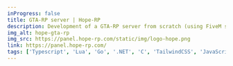 ```yaml
---
inProgress: false
title: GTA-RP server | Hope-RP
description: Development of a GTA-RP server from scratch (using FiveM server base). With a web panel, custom VoIP system, desktop application and administration tools. Project still under development!
img_alt: hope-gta-rp
img_src: https://panel.hope-rp.com/static/img/logo-hope.png
link: https://panel.hope-rp.com/
tags: ['Typescript', 'Lua', 'Go', '.NET', 'C', 'TailwindCSS', 'JavaScript', 'MariaDB', 'InfluxDB']
---
```

